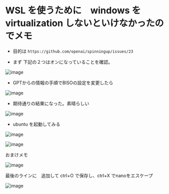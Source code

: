 
# WSL を使うために　windows を virtualization しないといけなかったのでメモ
* 目的は `https://github.com/openai/spinningup/issues/23` 
  

* まず 下記の２つはオンになっていることを確認。

![image](https://github.com/jamad/jamad.github.io/assets/949913/9579aac8-5958-48e7-a3f9-852c636d14bd)

* GPTからの情報の手順でBISOの設定を変更したら

![image](https://github.com/jamad/jamad.github.io/assets/949913/5b324f91-ee55-4c1c-8dbd-572c6e6e1733)

* 期待通りの結果になった。素晴らしい

![image](https://github.com/jamad/jamad.github.io/assets/949913/f5939a09-8c80-4c90-b03b-2362a13b637b)

* ubuntu を起動してみる

![image](https://github.com/jamad/jamad.github.io/assets/949913/e131b052-5051-4cfe-b90e-e11348a78718)

![image](https://github.com/jamad/jamad.github.io/assets/949913/e2ed3225-40ec-49af-98ba-e1242ce1afff)



おまけメモ

![image](https://github.com/jamad/jamad.github.io/assets/949913/b5946f82-c4a7-4483-854b-e33775cab184)

最後のラインに　追加して ctrl+O で保存し、ctrl+X でnanoをエスケープ

![image](https://github.com/jamad/jamad.github.io/assets/949913/bd6b2247-fa91-41f2-8f2a-70e40a0ac439)

